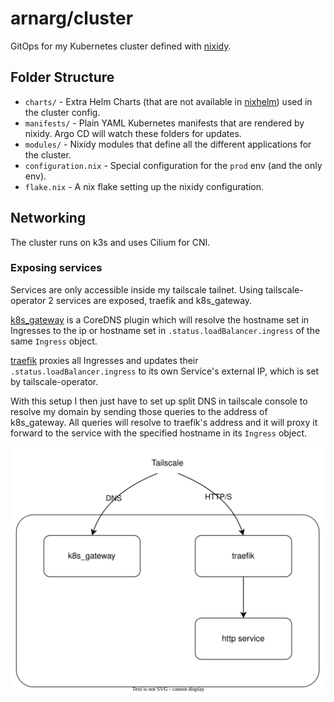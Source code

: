 # arnarg/cluster

GitOps for my Kubernetes cluster defined with [nixidy](https://github.com/arnarg/nixidy).

## Folder Structure

- `charts/` - Extra Helm Charts (that are not available in [nixhelm](https://github.com/farcaller/nixhelm)) used in the cluster config.
- `manifests/` - Plain YAML Kubernetes manifests that are rendered by nixidy. Argo CD will watch these folders for updates.
- `modules/` - Nixidy modules that define all the different applications for the cluster.
- `configuration.nix` - Special configuration for the `prod` env (and the only env).
- `flake.nix` - A nix flake setting up the nixidy configuration.

## Networking

The cluster runs on k3s and uses Cilium for CNI.

### Exposing services

Services are only accessible inside my tailscale tailnet. Using tailscale-operator 2 services are exposed, traefik and k8s_gateway.

[k8s_gateway](https://github.com/ori-edge/k8s_gateway) is a CoreDNS plugin which will resolve the hostname set in Ingresses to the ip or hostname set in `.status.loadBalancer.ingress` of the same `Ingress` object.

[traefik](https://traefik.io/traefik/) proxies all Ingresses and updates their `.status.loadBalancer.ingress` to its own Service's external IP, which is set by tailscale-operator.

With this setup I then just have to set up split DNS in tailscale console to resolve my domain by sending those queries to the address of k8s_gateway. All queries will resolve to traefik's address and it will proxy it forward to the service with the specified hostname in its `Ingress` object.

![Proxy setup diagram](./proxy_setup.drawio.svg)
